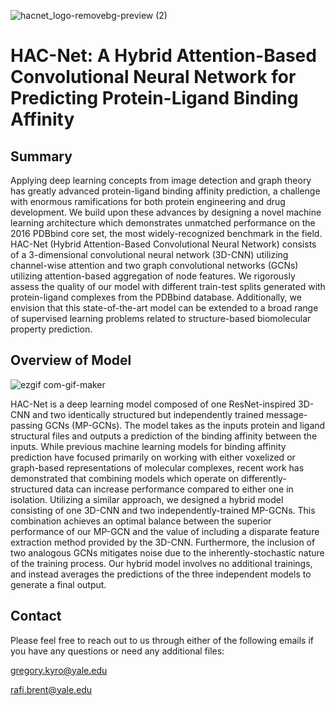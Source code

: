 ![hacnet_logo-removebg-preview (2)](https://user-images.githubusercontent.com/98780179/198727732-de8a6370-0086-4d1e-a827-e7de432f2716.png)

# HAC-Net: A Hybrid Attention-Based Convolutional Neural Network for Predicting Protein-Ligand Binding Affinity

## Summary
Applying deep learning concepts from image detection and graph theory has greatly
advanced protein-ligand binding affinity prediction, a challenge with enormous
ramifications for both protein engineering and drug development. We build upon these
advances by designing a novel machine learning architecture which demonstrates
unmatched performance on the 2016 PDBbind core set, the most widely-recognized
benchmark in the field. HAC-Net (Hybrid Attention-Based Convolutional Neural Network)
consists of a 3-dimensional convolutional neural network (3D-CNN) utilizing channel-wise
attention and two graph convolutional networks (GCNs) utilizing attention-based
aggregation of node features. We rigorously assess the quality of our model with different
train-test splits generated with protein-ligand complexes from the PDBbind database.
Additionally, we envision that this state-of-the-art model can be extended to a broad range
of supervised learning problems related to structure-based biomolecular property
prediction.

## Overview of Model
![ezgif com-gif-maker](https://user-images.githubusercontent.com/98780179/198734891-fd5f2785-2fbc-41a3-81f1-dd508ad57dce.gif)

HAC-Net is a deep learning model composed of one ResNet-inspired 3D-CNN and two identically structured but independently trained message-passing GCNs (MP-GCNs). The model takes as the inputs protein and ligand structural files and outputs a prediction of the binding affinity between the inputs. While previous machine learning models for binding affinity prediction have focused primarily on working with either voxelized or graph-based representations of molecular complexes, recent work has demonstrated that combining models which operate on differently-structured data can increase performance compared to either one in isolation. Utilizing a similar approach, we designed a hybrid model consisting of one 3D-CNN and two independently-trained MP-GCNs. This combination achieves an optimal balance between the superior performance of our MP-GCN and the value of including a disparate feature extraction method provided by the 3D-CNN. Furthermore, the inclusion of two analogous GCNs mitigates noise due to the inherently-stochastic nature of the training process. Our hybrid model involves no additional trainings, and instead averages the predictions of the three independent models to generate a final output.


## Contact
Please feel free to reach out to us through either of the following emails if you have any questions or need any additional files:

gregory.kyro@yale.edu

rafi.brent@yale.edu
